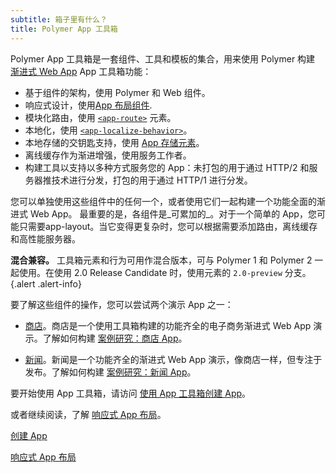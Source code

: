 ```yaml
---
subtitle: 箱子里有什么？
title: Polymer App 工具箱
---
```


Polymer App 工具箱是一套组件、工具和模板的集合，用来使用 Polymer 构建
[渐进式 Web App](https://developers.google.com/web/progressive-web-apps)
App 工具箱功能：

-   基于组件的架构，使用 Polymer 和 Web 组件。
-   响应式设计，使用[App 布局组件](https://www.webcomponents.org/element/PolymerElements/app-layout).
-   模块化路由，使用
    [`<app-route>`](https://www.webcomponents.org/element/PolymerElements/app-route) 元素。
-   本地化，使用
    [`<app-localize-behavior>`](https://www.webcomponents.org/element/PolymerElements/app-localize-behavior)。
-   本地存储的交钥匙支持，使用
    [App 存储元素](https://www.webcomponents.org/element/PolymerElements/app-storage)。
-   离线缓存作为渐进增强，使用服务工作者。
-   构建工具以支持以多种方式服务您的 App：未打包的用于通过 HTTP/2 和服务器推技术进行分发，打包的用于通过 HTTP/1 进行分发。

您可以单独使用这些组件中的任何一个，或者使用它们一起构建一个功能全面的渐进式 Web App。
最重要的是，各组件是_可累加的_。对于一个简单的 App，您可能只需要app-layout。当它变得更复杂时，您可以根据需要添加路由，离线缓存和高性能服务器。

**混合兼容。** 工具箱元素和行为可用作混合版本，可与 Polymer 1 和 Polymer 2 一起使用。在使用 2.0 Release Candidate 时，使用元素的 `2.0-preview` 分支。
{.alert .alert-info}

要了解这些组件的操作，您可以尝试两个演示 App 之一：

-   [商店](https://shop.polymer-project.org/)。商店是一个使用工具箱构建的功能齐全的电子商务渐进式 Web App 演示。了解如何构建
    [案例研究：商店 App](case-study)。

-   [新闻](https://news.polymer-project.org/)。新闻是一个功能齐全的渐进式 Web App 演示，像商店一样，但专注于发布。了解如何构建
    [案例研究：新闻 App](news-case-study)。


要开始使用 App 工具箱，请访问 [使用 App 工具箱创建 App](/2.0/start/toolbox/set-up)。

或者继续阅读，了解 [响应式 App 布局](app-layout)。

<a href="/2.0/start/toolbox/set-up" class="blue-button">创建 App
</a>

<a href="app-layout" class="blue-button">响应式 App 布局
</a>
